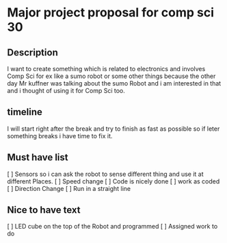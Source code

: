 # Major project proposal for comp sci 30

## Description
I want to create something which is related to electronics and involves Comp Sci for ex like a sumo robot or some other things because the other day Mr kuffner was talking about the sumo Robot and i am interested in that and i thought of using it for Comp Sci too.

## timeline
I will start right after the break and try to finish as fast as possible so if leter something breaks i have time to fix it.

## Must have list
[ ] Sensors so i can ask the robot to sense different thing and use it at different Places.
[ ] Speed change
[ ] Code is nicely done
[ ] work as coded
[ ] Direction Change
[ ] Run in a straight line

## Nice to have text
[ ] LED cube on the top of the Robot and programmed 
[ ] Assigned work to do 
